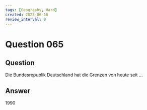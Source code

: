 ```yaml
---
tags: [Geography, Hard]
created: 2025-06-16
review_interval: 0
---
```


# Question 065

## Question

Die Bundesrepublik Deutschland hat die Grenzen von heute seit ...

## Answer

1990
